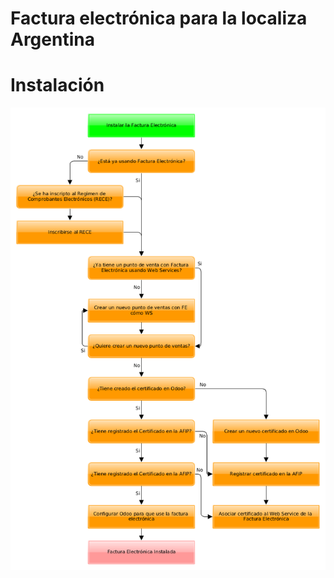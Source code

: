 # Factura electrónica para la localiza Argentina

# Instalación

![Diagrama de Descición](img/fe001.png)

